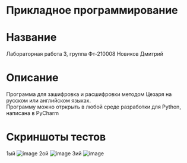# Прикладное программирование
# Название
Лабораторная работа 3, 
группа Фт-210008 Новиков Дмитрий 
# Описание 
Программа для зашифровка и расшифровки методом Цезаря на русском или английском языках.  
Программу можно отркрыть в любой среде разработки для Python, написана в PyCharm 
# Скриншоты тестов 
1ый 
![image](https://user-images.githubusercontent.com/113824104/192159474-33107c3e-a4a9-4a21-b365-22fcebf3a170.png)
2ой 
![image](https://user-images.githubusercontent.com/113824104/192159501-6664a882-1559-4e99-8792-7543d4ddd2b5.png)
3ий 
![image](https://user-images.githubusercontent.com/113824104/192159520-3409514b-d71b-4917-ae42-bcafb59cf77b.png)
